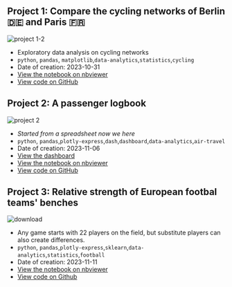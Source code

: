 ## Project 1: Compare the cycling networks of Berlin 🇩🇪 and Paris 🇫🇷
![project 1-2](https://github.com/fredericdith/projects/assets/1576325/9a2e4c42-bd37-424a-bc1a-a80a1232bd05)
- Exploratory data analysis on cycling networks
- `python`, `pandas`, `matplotlib`,`data-analytics`,`statistics`,`cycling`
- Date of creation: 2023-10-31
- [View the notebook on nbviewer](https://nbviewer.org/github/fredericdith/projects/blob/main/cycling_paris_berlin/cycling_paris_berlin.ipynb)
- [View code on GitHub](https://github.com/fredericdith/projects/blob/main/cycling_paris_berlin/cycling_paris_berlin.ipynb)


## Project 2: A passenger logbook
![project 2](https://github.com/fredericdith/projects/assets/1576325/c38ec545-4125-4187-a4f2-1e3c0e8ce40c)
- _Started from a spreadsheet now we here_
- `python`, `pandas`,`plotly-express`,`dash`,`dashboard`,`data-analytics`,`air-travel`
- Date of creation: 2023-11-06
- [View the dashboard](https://passenger-logbook.s10a.dev/)
- [View the notebook on nbviewer](https://nbviewer.org/github/fredericdith/projects/blob/main/passenger_logbook/passenger_logbook.ipynb)
- [View code on GitHub](https://github.com/fredericdith/projects/blob/main/passenger_logbook/passenger_logbook.ipynb)


## Project 3: Relative strength of European footbal teams' benches
![download](https://github.com/fredericdith/projects/assets/1576325/0b04602d-929e-45a1-a68e-9bf4fba22623)
- Any game starts with 22 players on the field, but substitute players can also create differences.
- `python`, `pandas`,`plotly-express`,`sklearn`,`data-analytics`,`statistics`,`football`
- Date of creation: 2023-11-11
- [View the notebook on nbviewer](https://nbviewer.org/github/fredericdith/projects/blob/be2b66c6846062f047bfeea6482b110a5ce188ab/football_bench_index/bench2.ipynb)
- [View code on Github](https://github.com/fredericdith/projects/blob/main/football_bench_index/bench.ipynb)
